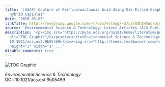 ```yaml
---
title: '[ASAP] Capture of Perfluorooctanoic Acid Using Oil-Filled Graphene Oxide–Silica
  Hybrid Capsules'
date: '2020-03-03'
linkTitle: http://feedproxy.google.com/~r/acs/esthag/~3/LxrXShIH5uo/acs.est.9b05469
source: 'Environmental Science & Technology: Latest Articles (ACS Publications)'
description: '<p><img src="https://pubs.acs.org/na101/home/literatum/publisher/achs/journals/content/esthag/0/esthag.ahead-of-print/acs.est.9b05469/20200303/images/medium/es9b05469_0007.gif"
  alt="TOC Graphic"/></p><div><cite>Environmental Science & Technology</cite></div><div>DOI:
  10.1021/acs.est.9b05469</div><img src="http://feeds.feedburner.com/~r/acs/esthag/~4/LxrXShIH5uo"
  height="1" width="1" ...'
disable_comments: true
---
```

<p><img src="https://pubs.acs.org/na101/home/literatum/publisher/achs/journals/content/esthag/0/esthag.ahead-of-print/acs.est.9b05469/20200303/images/medium/es9b05469_0007.gif" alt="TOC Graphic"/></p><div><cite>Environmental Science & Technology</cite></div><div>DOI: 10.1021/acs.est.9b05469</div><img src="http://feeds.feedburner.com/~r/acs/esthag/~4/LxrXShIH5uo" height="1" width="1" ...